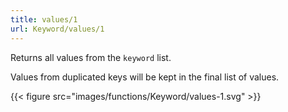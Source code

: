```yaml
---
title: values/1
url: Keyword/values/1
---
```



Returns all values from the `keyword` list.

Values from duplicated keys will be kept in the final list of values.

{{< figure src="images/functions/Keyword/values-1.svg" >}}
